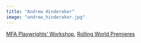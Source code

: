 ```yaml
---
title: "Andrew Hinderaker"
image: "andrew_hinderaker.jpg"
---
```


[MFA Playwrights’ Workshop](/programs/mfa-playwrights-workshop), [Rolling World Premieres](/programs/rolling-world-premieres)